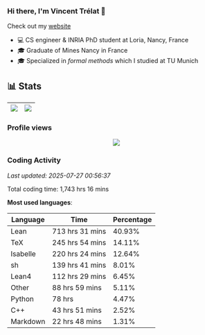### Hi there, I'm Vincent Trélat 👋

Check out my [website](https://vtrelat.github.io)

-   💻 CS engineer & INRIA PhD student at Loria, Nancy, France
-   🎓 Graduate of Mines Nancy in France
-   🎓 Specialized in _formal methods_ which I studied at TU Munich

## 📊 **Stats**

| <img align="center" src="https://readme-stats.clckblog.space/api?username=VTrelat&show_icons=true&include_all_commits=true&theme=tokyonight&hide_border=true" /> | <img align="center" src="https://readme-stats.clckblog.space/api/top-langs/?username=VTrelat&layout=compact&theme=tokyonight&hide_border=true" /> |
| ---------------------------------------------------------------------------------------------------------------------------------------------------------------- | ------------------------------------------------------------------------------------------------------------------------------------------------- |

### Profile views

<p align="center">
 <img src="https://profile-counter.glitch.me/VTrelat/count.svg" />
</p>

<!--automations-->
### Coding Activity
_Last updated: 2025-07-27 00:56:37_

Total coding time: 1,743 hrs 16 mins

**Most used languages**:

| Language | Time | Percentage |
| ------------- | ------------- | ------------- |
| Lean | 713 hrs 31 mins | 40.93% |
| TeX | 245 hrs 54 mins | 14.11% |
| Isabelle | 220 hrs 24 mins | 12.64% |
| sh | 139 hrs 41 mins | 8.01% |
| Lean4 | 112 hrs 29 mins | 6.45% |
| Other | 88 hrs 59 mins | 5.11% |
| Python | 78 hrs | 4.47% |
| C++ | 43 hrs 51 mins | 2.52% |
| Markdown | 22 hrs 48 mins | 1.31% |

